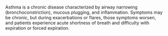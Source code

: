 Asthma is a chronic disease characterized by airway narrowing (bronchoconstriction), mucous plugging, and inflammation. Symptoms may be chronic, but during exacerbations or flares, those symptoms worsen, and patients experience acute shortness of breath and difficulty with expiration or forced expiration.